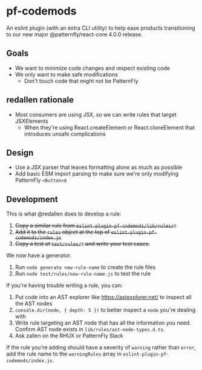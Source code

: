 # pf-codemods
An eslint plugin (with an extra CLI utility) to help ease products transitioning to our new major @patternfly/react-core 4.0.0 release.

## Goals
- We want to minimize code changes and respect existing code
- We only want to make safe modifications
  - Don't touch code that might not be PatternFly

## redallen rationale
- Most consumers are using JSX, so we can write rules that target JSXElements
  - When they're using React.createElement or React.cloneElement that introduces unsafe complications

## Design
- Use a JSX parser that leaves formatting alone as much as possible
- Add basic ESM import parsing to make sure we're only modifying PatternFly `<Button>`s

## Development
This is what @redallen does to develop a rule:
1. ~~Copy a similar rule from `eslint-plugin-pf-codemods/lib/rules/*`~~
2. ~~Add it to the `rules` object at the top of `eslint-plugin-pf-codemods/index.js`~~
3. ~~Copy a test at `test/rules/*` and write your test cases.~~

We now have a generator.
1. Run `node generate new-rule-name` to create the rule files
2. Run `node test/rules/new-rule-name.js` to test the rule

If you're having trouble writing a rule, you can:
1. Put code into an AST explorer like https://astexplorer.net/ to inspect all the AST nodes
2. `console.dir(node, { depth: 5 })` to better inspect a `node` you're dealing with
3. Write rule targeting an AST node that has all the information you need. Confirm AST node exists in `lib/rules/ast-node-types.d.ts`.
4. Ask zallen on the RHUX or PatternFly Slack

If the rule you're adding should have a severity of `warning` rather than `error`, add the rule name to the `warningRules` array in `eslint-plugin-pf-codemods/index.js`.
